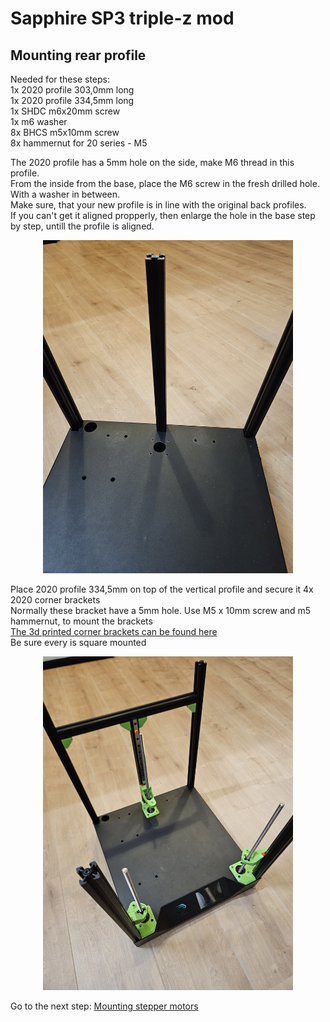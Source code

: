 
# Sapphire SP3 triple-z mod

## Mounting rear profile
Needed for these steps: <br>
1x 2020 profile 303,0mm long <br>
1x 2020 profile 334,5mm long <br>
1x SHDC m6x20mm screw <br>
1x m6 washer <br>
8x BHCS m5x10mm screw <br>
8x hammernut for 20 series - M5 <br>

The 2020 profile has a 5mm hole on the side, make M6 thread in this profile. <br>
From the inside from the base, place the M6 screw in the fresh drilled hole. With a washer in between. <br>
Make sure, that your new profile is in line with the original back profiles. <br>
If you can't get it aligned propperly, then enlarge the hole in the base step by step, untill the profile is aligned. <br>
<p align="center">
  <img width="400" src="../pictures/20240104_095440.jpg">
</p>

Place 2020 profile 334,5mm on top of the vertical profile and secure it 4x 2020 corner brackets<br>
Normally these bracket have a 5mm hole. Use M5 x 10mm screw and m5 hammernut, to mount the brackets <br>
<a href="../../.stl_files/corner_bracket">The 3d printed corner brackets can be found here</a> <br>
Be sure every is square mounted <br>
<p align="center">
  <img width="400" src="../pictures/20240104_102151.jpg">
</p>

Go to the next step: <a href="../step6_steppermount/readme.md">Mounting stepper motors</a>
